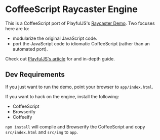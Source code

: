 CoffeeScript Raycaster Engine
=============================

This is a CoffeeScript port of PlayfulJS's [Raycaster Demo](https://github.com/hunterloftis/playfuljs/blob/master/content/demos/raycaster.html). Two focuses here are to:

* modularize the original JavaScript code.
* port the JavaScript code to idiomatic CoffeeScript (rather than an automated port).

Check out [PlayfulJS's article](http://www.playfuljs.com/a-first-person-engine-in-265-lines/) for and in-depth guide.

Dev Requirements
----------------

If you just want to run the demo, point your browser to `app/index.html`.

If you want to hack on the engine, install the following:

* CoffeeScript
* Browserify 
* Coffeeify

`npm install` will compile and Browserify the CoffeeScript 
and copy `src/index.html` and `src/img` to `app`.